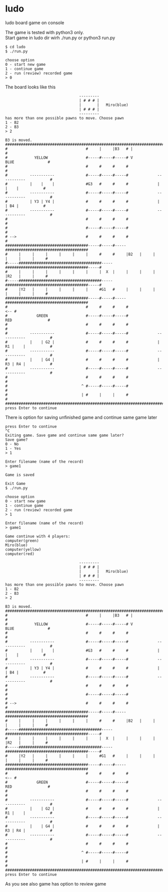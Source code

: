 # ludo
ludo board game on console

The game is tested with python3 only.  
Start game in ludo dir wirh ./run.py or python3 run.py 

    $ cd ludo  
    $ ./run.py 
    
    choose option
    0 - start new game
    1 - continue game
    2 - run (review) recorded game
    > 0 

The board looks like this

                                     ---------
                                     | # # # |
                                     |       |   Miro(blue)
                                     | # # # |
                                     ---------
    has more than one possible pawns to move. Choose pawn
    1 - B2
    2 - B3
    > 2
    
    B3 is moved. 
    ###########################################################################################
    #                                   #     |     |B3   # |                                 #
    #            YELLOW                 #-----#-----#-----# V              BLUE               #
    #                                   #     #     #     #                                   #
    #          -----------              #-----#-----#-----#             -----------           #
    #          |    |    |              #G3   #     #     #             |    |    |           #
    #          -----------              #-----#-----#-----#             -----------           #
    #          | Y3 | Y4 |              #     #     #     #             |    | B4 |           #
    #          -----------              #-----#-----#-----#             -----------           #
    #                                   #     #     #     #                                   #
    #                                   #-----#-----#-----#                                   #
    # -->                               #     #     #     #                                   #
    #####################################-----#-----#-----#####################################
    #     |     |     |     |     |     |     #     #     |B2   |     |     |     |     |     #
    #-----#####################################-----#####################################-----#
    #     |     |     |     |     |     |     |  X  |     |     |     |     |R2   |     |     #
    #-----#####################################-----#####################################-----#
    #     |Y2   |     |     |     |     |     #G1   #     |     |     |     |     |     |     #
    #####################################-----#-----#-----#####################################
    #                                   #     #     #     #                               <-- #
    #             GREEN                 #-----#-----#-----#                RED                #
    #                                   #     #     #     #                                   #
    #          -----------              #-----#-----#-----#             -----------           #
    #          |    | G2 |              #     #     #     #             | R1 |    |           #
    #          -----------              #-----#-----#-----#             -----------           #
    #          |    | G4 |              #     #     #     #             | R3 | R4 |           #
    #          -----------              #-----#-----#-----#             -----------           #
    #                                   #     #     #     #                                   #
    #                                 ^ #-----#-----#-----#                                   #
    #                                 | #     |     |     #                                   #
    ###########################################################################################
    press Enter to continue


    
There is option for saving unfinished game and continue same game later
    
    press Enter to continue
    ^C
    Exiting game. Save game and continue same game later?
    Save game?
    0 - No
    1 - Yes
    > 1
    
    Enter filename (name of the record)
    > game1

    Game is saved
    
    Exit Game
    $ ./run.py 
    
    choose option
    0 - start new game
    1 - continue game
    2 - run (review) recorded game
    > 1
    
    Enter filename (name of the record)
    > game1
    
    Game continue with 4 players:
    computer(green)
    Miro(blue)
    computer(yellow)
    computer(red)

                                     ---------
                                     | # # # |
                                     |       |   Miro(blue)
                                     | # # # |
                                     ---------
    has more than one possible pawns to move. Choose pawn
    1 - B2
    2 - B3
    > 2
    
    B3 is moved. 
    ###########################################################################################
    #                                   #     |     |B3   # |                                 #
    #            YELLOW                 #-----#-----#-----# V              BLUE               #
    #                                   #     #     #     #                                   #
    #          -----------              #-----#-----#-----#             -----------           #
    #          |    |    |              #G3   #     #     #             |    |    |           #
    #          -----------              #-----#-----#-----#             -----------           #
    #          | Y3 | Y4 |              #     #     #     #             |    | B4 |           #
    #          -----------              #-----#-----#-----#             -----------           #
    #                                   #     #     #     #                                   #
    #                                   #-----#-----#-----#                                   #
    # -->                               #     #     #     #                                   #
    #####################################-----#-----#-----#####################################
    #     |     |     |     |     |     |     #     #     |B2   |     |     |     |     |     #
    #-----#####################################-----#####################################-----#
    #     |     |     |     |     |     |     |  X  |     |     |     |     |R2   |     |     #
    #-----#####################################-----#####################################-----#
    #     |Y2   |     |     |     |     |     #G1   #     |     |     |     |     |     |     #
    #####################################-----#-----#-----#####################################
    #                                   #     #     #     #                               <-- #
    #             GREEN                 #-----#-----#-----#                RED                #
    #                                   #     #     #     #                                   #
    #          -----------              #-----#-----#-----#             -----------           #
    #          |    | G2 |              #     #     #     #             | R1 |    |           #
    #          -----------              #-----#-----#-----#             -----------           #
    #          |    | G4 |              #     #     #     #             | R3 | R4 |           #
    #          -----------              #-----#-----#-----#             -----------           #
    #                                   #     #     #     #                                   #
    #                                 ^ #-----#-----#-----#                                   #
    #                                 | #     |     |     #                                   #
    ###########################################################################################
    press Enter to continue

As you see also game has option to review game
    

